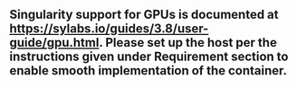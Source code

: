 ## Singularity support for GPUs is documented at https://sylabs.io/guides/3.8/user-guide/gpu.html. Please set up the host per the instructions given under Requirement section to enable smooth implementation of the container. 
